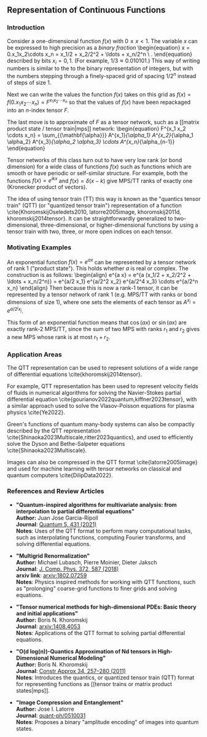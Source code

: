 
## Representation of Continuous Functions

### Introduction

Consider a one-dimensional function $f(x)$ with $0 \leq x < 1$.
The variable $x$ can be expressed to high precision
as a *binary fraction*
\begin{equation}
x = 0.x_1x_2\cdots x_n = x_1/2 + x_2/2^2 + \ldots + x_n/2^n \ .
\end{equation}
described by bits $x_i = 0,1$. (For example, $1/3 \approx 0.010101$.)
This way of writing numbers is similar to the to the binary representation of integers, but with the numbers stepping through
a finely-spaced grid of spacing $1/2^n$ instead of steps of size 1.

Next we can write the values the function $f(x)$ takes on this grid as
$f(x) = f(0.x_1x_2\cdots x_n) = F^{x_1 x_2 \cdots x_n}$ so that the values of $f(x)$ have been repackaged into an $n$-index tensor $F$.

The last move is to approximate of $F$ as a tensor network, such as a [[matrix product state / tensor train|mps]]
network:
\begin{equation}
F^{x_1 x_2 \cdots x_n} = \sum_{\{\mathbf{\alpha}\}} A^{x_1}_{\alpha_1}
A^{x_2}_{\alpha_1 \alpha_2}
A^{x_3}_{\alpha_2 \alpha_3}
\cdots
A^{x_n}_{\alpha_{n-1}}
\end{equation}

Tensor networks of this class turn out to have very low rank (or bond dimension) for a wide class of 
functions $f(x)$ such as functions which are smooth or have periodic or self-similar structure.
For example, both the functions $f(x) = e^{i k x}$ and $f(x) = \delta(x-k)$
give MPS/TT ranks of exactly one (Kronecker product of vectors).

The idea of using tensor train (TT) this way is known as the "quantics tensor train" (QTT) (or "quantized tensor train") representation of a function \cite{KhoromskijOseledets2010, latorre2005image, khoromskij2011d, khoromskij2014tensor}.
It can be straightforwardly generalized to two-dimensional, three-dimensional, or higher-dimensional functions
by using a tensor train with two, three, or more open indices on each tensor. 

### Motivating Examples

An exponential function $f(x) = e^{a x}$ can be represented by a tensor network of rank 1 ("product state"). This holds whether $a$ is real or complex. The construction is as follows:
\begin{align}
e^{a x} = e^{a (x_1/2 + x_2/2^2 + \ldots + x_n/2^n)} = e^{a/2 x_1} e^{a/2^2 x_2} e^{a/2^4 x_3} \cdots e^{a/2^n x_n}
\end{align}
Then because this is now a rank-1 tensor, it can be represented by a tensor network of rank 1 (e.g. MPS/TT with ranks or bond dimensions of size 1), where one sets the elements of each tensor as $A^{x_j} = e^{a/2^j x_j}$.

This form of an exponential function means that $\cos(a x)$ or $\sin(a x)$ are exactly rank-2 MPS/TT, since the sum of two MPS with ranks $r_1$ and $r_2$ gives a new MPS whose rank is at most $r_1+r_2$.

### Application Areas

The QTT representation can be used to represent solutions of a wide range of differential equations \cite{khoromskij2014tensor}.

For example, QTT representation has been used to represent velocity fields of fluids in numerical algorithms for solving
the Navier-Stokes partial differential equation \cite{gourianov2022quantum,kiffner2023tensor}, with a similar approach used to solve the Vlasov-Poisson equations for plasma physics \cite{Ye2022}.

Green's functions of quantum many-body systems can also be compactly described by the QTT representation \cite{Shinaoka2023Multiscale,ritter2023quantics}, and
used to efficiently solve the Dyson and Bethe-Salpeter equations \cite{Shinaoka2023Multiscale}.

Images can also be compressed in the QTT format \cite{latorre2005image} and used for machine learning with tensor networks on classical and quantum computers \cite{DilipData2022}.



### References and Review Articles

* **"Quantum-inspired algorithms for multivariate analysis: from interpolation to partial differential equations"**<br/>
  **Author:** Juan Jose Garcia-Ripoll<br/>
  **Journal**: <a href="https://quantum-journal.org/papers/q-2021-04-15-431/">Quantum 5, 431 (2021)</a><br/>
  **Notes**: Uses of the QTT format to perform many computational tasks, such as interpolating functions, computing Fourier transforms, and solving differential equations.

* **"Multigrid Renormalization"**<br/>
  **Author:** Michael Lubasch, Pierre Moinier, Dieter Jaksch<br/>
  **Journal**: <a href="https://doi.org/10.1016/j.jcp.2018.06.065">J. Comp. Phys. 372, 587 (2018)</a><br/>
  **arxiv link**: <a href="https://arxiv.org/abs/1802.07259">arxiv:1802.07259</a><br/>
  **Notes**: Physics inspired methods for working with QTT functions, such as "prolonging" coarse-grid functions to finer grids and solving equations.

* **"Tensor numerical methods for high-dimensional PDEs: Basic theory and initial applications"**<br/>
  **Author:** Boris N. Khoromskij<br/>
  **Journal**: <a href="https://arxiv.org/abs/1408.4053">arxiv:1408.4053</a><br/>
  **Notes**: Applications of the QTT format to solving partial differential equations.

* **"O(d log(n))-Quantics Approximation of Nd tensors in High-Dimensional Numerical Modeling"**<br/>
  **Author:** Boris N. Khoromskij<br/>
  **Journal**: <a href="https://doi.org/10.1007/s00365-011-9131-1">Constr Approx 34, 257–280 (2011)</a><br/>
  **Notes**: Introduces the quantics, or quantized tensor train (QTT) format for representing functions as [[tensor trains or matrix product states|mps]].


* **"Image Compression and Entanglement"**<br/>
  **Author:** Jose I. Latorre<br/>
  **Journal**: <a href="https://arxiv.org/abs/quant-ph/0510031">quant-ph/0510031</a><br/>
  **Notes**: Proposes a binary "amplitude encoding" of images into quantum states.

